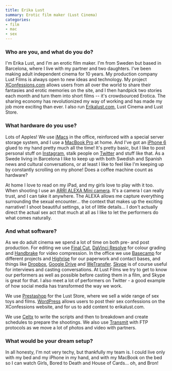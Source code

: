 ```yaml
---
title: Erika Lust
summary: Erotic film maker (Lust Cinema)
categories:
- film
- mac
- sex
---
```


### Who are you, and what do you do?

I'm Erika Lust, and I'm an erotic film maker. I'm from Sweden but based in Barcelona, where I live with my partner and two daughters. I've been making adult independent cinema for 10 years. My production company Lust Films is always open to new ideas and technology. My project [XConfessions.com](http://xconfessions.com/ "Erika's crowdsourced sexual fantasy website (NSFW).") allows users from all over the world to share their fantasies and erotic memories on the site, and I then handpick two stories each month and turn them into short films -- it's crowdsourced Erotica. The sharing economy has revolutionized my way of working and has made my job more exciting than ever. I also run [Erikalust.com](http://erikalust.com/ "Erika's website (possibly NSFW)."), Lust Cinema and Lust Store. 

### What hardware do you use?

Lots of Apples! We use [iMacs][imac] in the office, reinforced with a special server storage system, and I use a [MacBook Pro][macbook-pro] at home. And I've got an [iPhone 6][iphone-6] glued to my hand pretty much all the time! It's pretty basic, but I like to post personal stuff on [Instagram][instagram-ios], stalk people on [Twitter][] and stuff like that. As a Swede living in Barcelona I like to keep up with both Swedish and Spanish news and cultural conversations, or at least I like to feel like I'm keeping up by constantly scrolling on my phone! Does a coffee machine count as hardware? 

At home I love to read on my iPad, and my girls love to play with it too. When shooting I use an [ARRI ALEXA Mini camera][alexa-mini]. It's a camera I can really trust, and I can take it anywhere. The ALEXA allows me capture everything surrounding the sexual encounter... the context that makes up the exciting narrative! I shoot beautiful settings, a lot of little details... I don't actually direct the actual sex act that much at all as I like to let the performers do what comes naturally.

### And what software?

As we do adult cinema we spend a lot of time on both pre- and post production. For editing we use [Final Cut][final-cut-pro], [DaVinci Resolve][davinci-resolve] for colour grading and [Handbrake][] for video compression. In the office we use [Basecamp][] for different projects and [Highrise][] for our paperwork and contact bases, and things like [Dropbox][], [Google Drive][google-drive] and [WeTransfer][]. [Skype][] is of course useful for interviews and casting conversations. At Lust Films we try to get to know our performers as well as possible before casting them in a film, and Skype is great for that. I also meet a lot of performers on Twitter - a good example of how social media has transformed the way we work. 
 
We use [Prestashop][] for the Lust Store, where we sell a wide range of sex toys and films. [WordPress][] allows users to post their sex confessions on the XConfessions website, and for us to add content to erikalust.com.

We use [Celtx][] to write the scripts and then to breakdown and create schedules to prepare the shootings. We also use [Transmit][] with FTP protocols as we move a lot of photos and video with partners.

### What would be your dream setup?

In all honesty, I'm not very techy, but thankfully my team is. I could live only with my bed and my iPhone in my hand, and with my MacBook on the bed so I can watch Girls, Bored to Death and House of Cards... oh, and Bron!

[iphone-6]: https://en.wikipedia.org/wiki/IPhone_6 "A smartphone."
[imac]: https://www.apple.com/imac/ "An all-in-one computer."
[alexa-mini]: http://www.arri.com/alexamini/ "A digital video camera."
[macbook-pro]: https://www.apple.com/macbook-pro/ "A laptop."
[instagram-ios]: https://itunes.apple.com/us/app/instagram/id389801252 "A photo taking/sharing app."
[google-drive]: https://drive.google.com/ "A cloud storage service."
[transmit]: https://panic.com/transmit/ "An FTP/SFTP client for the Mac."
[twitter]: https://twitter.com/ "An online micro-blogging platform."
[skype]: https://www.skype.com/en/ "Voice and video chat software."
[final-cut-pro]: https://en.wikipedia.org/wiki/Final_Cut_Pro "A nonlinear video editor."
[handbrake]: https://handbrake.fr/ "Cross-platform, open source video encoding software."
[highrise]: https://highrisehq.com/ "A web service for managing business contacts."
[celtx]: https://www.celtx.com/index.html "A pre-production/script writing software suite."
[davinci-resolve]: https://www.blackmagicdesign.com/products/davinciresolve "Colour correction software."
[dropbox]: https://www.dropbox.com/ "Online syncing and storage."
[basecamp]: https://basecamp.com/ "Web-based project management."
[prestashop]: https://www.prestashop.com/ "An online store service/software."
[wetransfer]: https://www.wetransfer.com/ "A service for sending large files."
[wordpress]: https://wordpress.com/ "Weblog publishing software."
